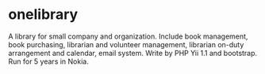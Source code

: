 # onelibrary
A library for small company and organization. Include book management, book purchasing, librarian and volunteer management, librarian on-duty arrangement and calendar, email system. Write by PHP Yii 1.1 and bootstrap. Run for 5 years in Nokia.
